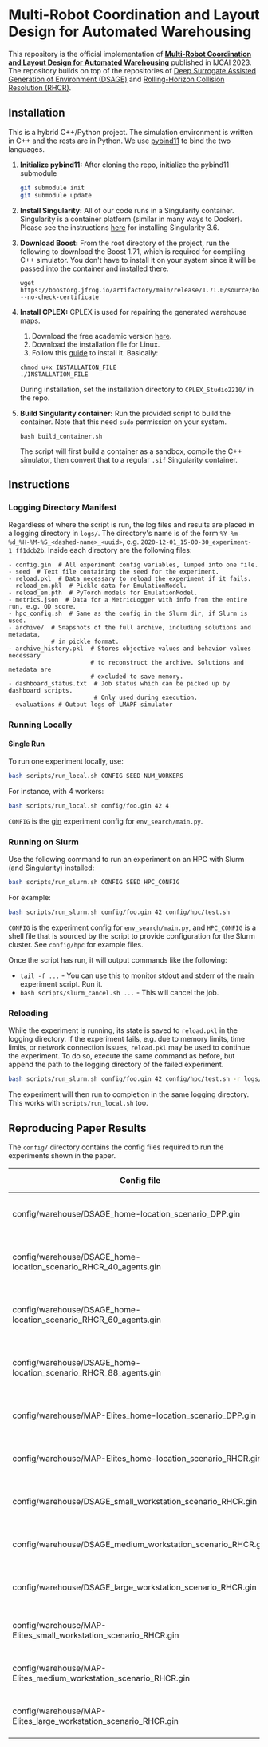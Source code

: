 # Multi-Robot Coordination and Layout Design for Automated Warehousing

This repository is the official implementation of **[Multi-Robot Coordination and Layout Design for Automated Warehousing](https://arxiv.org/abs/2305.06436)** published in IJCAI 2023. The repository builds on top of the repositories of [Deep Surrogate Assisted Generation of Environment (DSAGE)](https://github.com/icaros-usc/dsage) and [Rolling-Horizon Collision Resolution (RHCR)](https://github.com/Jiaoyang-Li/RHCR).

## Installation

This is a hybrid C++/Python project. The simulation environment is written in C++ and the rests are in Python. We use [pybind11](https://pybind11.readthedocs.io/en/stable/) to bind the two languages.

1. **Initialize pybind11:** After cloning the repo, initialize the pybind11 submodule

   ```bash
   git submodule init
   git submodule update
   ```

2. **Install Singularity:** All of our code runs in a Singularity container.
   Singularity is a container platform (similar in many ways to Docker). Please
   see the instructions
   [here](https://sylabs.io/guides/3.6/user-guide/quick_start.html) for
   installing Singularity 3.6.

3. **Download Boost:** From the root directory of the project, run the following to download the Boost 1.71, which is required for compiling C++ simulator. You don't have to install it on your system since it will be passed into the container and installed there.

   ```
   wget https://boostorg.jfrog.io/artifactory/main/release/1.71.0/source/boost_1_71_0.tar.gz --no-check-certificate
   ```

4. **Install CPLEX:** CPLEX is used for repairing the generated warehouse maps.

   1. Download the free academic version [here](https://www.ibm.com/products/ilog-cplex-optimization-studio).
   2. Download the installation file for Linux.
   3. Follow this [guide](https://www.ibm.com/docs/en/icos/12.10.0?topic=v12100-installing-cplex-optimization-studio) to install it. Basically:

   ```
   chmod u+x INSTALLATION_FILE
   ./INSTALLATION_FILE
   ```

   During installation, set the installation directory to `CPLEX_Studio2210/` in the repo.

5. **Build Singularity container:** Run the provided script to build the container. Note that this need `sudo` permission on your system.
   ```
   bash build_container.sh
   ```
   The script will first build a container as a sandbox, compile the C++ simulator, then convert that to a regular `.sif` Singularity container.

## Instructions

### Logging Directory Manifest

Regardless of where the script is run, the log files and results are placed in a
logging directory in `logs/`. The directory's name is of the form
`%Y-%m-%d_%H-%M-%S_<dashed-name>_<uuid>`, e.g.
`2020-12-01_15-00-30_experiment-1_ff1dcb2b`. Inside each directory are the
following files:

```text
- config.gin  # All experiment config variables, lumped into one file.
- seed  # Text file containing the seed for the experiment.
- reload.pkl  # Data necessary to reload the experiment if it fails.
- reload_em.pkl  # Pickle data for EmulationModel.
- reload_em.pth  # PyTorch models for EmulationModel.
- metrics.json  # Data for a MetricLogger with info from the entire run, e.g. QD score.
- hpc_config.sh  # Same as the config in the Slurm dir, if Slurm is used.
- archive/  # Snapshots of the full archive, including solutions and metadata,
            # in pickle format.
- archive_history.pkl  # Stores objective values and behavior values necessary
                       # to reconstruct the archive. Solutions and metadata are
                       # excluded to save memory.
- dashboard_status.txt  # Job status which can be picked up by dashboard scripts.
                        # Only used during execution.
- evaluations # Output logs of LMAPF simulator
```

### Running Locally

#### Single Run

To run one experiment locally, use:

```bash
bash scripts/run_local.sh CONFIG SEED NUM_WORKERS
```

For instance, with 4 workers:

```bash
bash scripts/run_local.sh config/foo.gin 42 4
```

`CONFIG` is the [gin](https://github.com/google/gin-config) experiment config
for `env_search/main.py`.

### Running on Slurm

Use the following command to run an experiment on an HPC with Slurm (and
Singularity) installed:

```bash
bash scripts/run_slurm.sh CONFIG SEED HPC_CONFIG
```

For example:

```bash
bash scripts/run_slurm.sh config/foo.gin 42 config/hpc/test.sh
```

`CONFIG` is the experiment config for `env_search/main.py`, and `HPC_CONFIG` is a shell
file that is sourced by the script to provide configuration for the Slurm
cluster. See `config/hpc` for example files.

Once the script has run, it will output commands like the following:

- `tail -f ...` - You can use this to monitor stdout and stderr of the main
  experiment script. Run it.
- `bash scripts/slurm_cancel.sh ...` - This will cancel the job.

### Reloading

While the experiment is running, its state is saved to `reload.pkl` in the
logging directory. If the experiment fails, e.g. due to memory limits, time
limits, or network connection issues, `reload.pkl` may be used to continue the
experiment. To do so, execute the same command as before, but append the path to
the logging directory of the failed experiment.

```bash
bash scripts/run_slurm.sh config/foo.gin 42 config/hpc/test.sh -r logs/.../
```

The experiment will then run to completion in the same logging directory. This
works with `scripts/run_local.sh` too.

## Reproducing Paper Results

The `config/` directory contains the config files required to run the experiments shown in the paper.

| Config file                                                      | QD Search Experiment                      |
| ---------------------------------------------------------------- | ----------------------------------------- |
| config/warehouse/DSAGE_home-location_scenario_DPP.gin            | DSAGE + DPP in home-location              |
| config/warehouse/DSAGE_home-location_scenario_RHCR_40_agents.gin | DSAGE + RHCR (40 agents) in home-location |
| config/warehouse/DSAGE_home-location_scenario_RHCR_60_agents.gin | DSAGE + RHCR (60 agents) in home-location |
| config/warehouse/DSAGE_home-location_scenario_RHCR_88_agents.gin | DSAGE + RHCR (88 agents) in home-location |
| config/warehouse/MAP-Elites_home-location_scenario_DPP.gin       | MAP-Elites + DPP in home-location         |
| config/warehouse/MAP-Elites_home-location_scenario_RHCR.gin      | MAP-Elites + RHCR in home-location        |
| config/warehouse/DSAGE_small_workstation_scenario_RHCR.gin       | DSAGE + RHCR in small workstation         |
| config/warehouse/DSAGE_medium_workstation_scenario_RHCR.gin      | DSAGE + RHCR in medium workstation        |
| config/warehouse/DSAGE_large_workstation_scenario_RHCR.gin       | DSAGE + RHCR in large workstation         |
| config/warehouse/MAP-Elites_small_workstation_scenario_RHCR.gin  | MAP-Elites + RHCR in small workstation    |
| config/warehouse/MAP-Elites_medium_workstation_scenario_RHCR.gin | MAP-Elites + RHCR in medium workstation   |
| config/warehouse/MAP-Elites_large_workstation_scenario_RHCR.gin  | MAP-Elites + RHCR in large workstation    |
